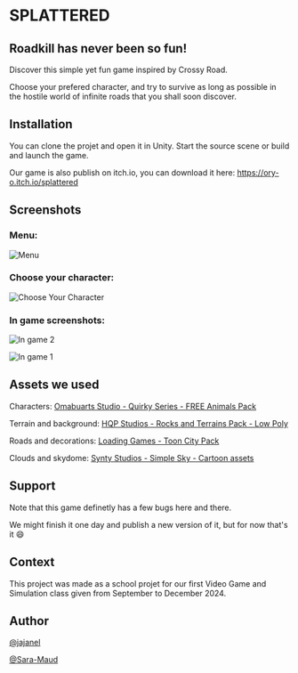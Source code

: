 
# SPLATTERED
## Roadkill has never been so fun!

Discover this simple yet fun game inspired by Crossy Road. 

Choose your prefered character, and try to survive as long as possible in the hostile world of infinite roads that you shall soon discover.





## Installation

You can clone the projet and open it in Unity. Start the source scene or build and launch the game.

Our game is also publish on itch.io, you can download it here: https://ory-o.itch.io/splattered


    
## Screenshots
### Menu:
![Menu](https://i.imgur.com/AEU5fOf.png)
### Choose your character:
![Choose Your Character](https://i.imgur.com/CpYHr8u.png)

### In game screenshots:
![In game 2](https://i.imgur.com/oaw6R0O.png)

![In game 1](https://i.imgur.com/4nlyPTR.png)


## Assets we used

Characters:
­[Omabuarts Studio - Quirky Series - FREE Animals Pack](https://www.omabuarts.com/)

Terrain and background: 
[HQP Studios - Rocks and Terrains Pack - Low Poly](https://assetstore.unity.com/packages/3d/environments/rocks-and-terrains-pack-low-poly-281733) 

Roads and decorations:
[Loading Games - Toon City Pack](https://assetstore.unity.com/packages/3d/environments/urban/toon-city-pack-234785)

Clouds and skydome:
[Synty Studios - Simple Sky - Cartoon assets](https://assetstore.unity.com/packages/3d/environments/simple-sky-cartoon-assets-42373)
## Support

Note that this game definetly has a few bugs here and there.

We might finish it one day and publish a new version of it, but for now that's it 😄
## Context

This project was made as a school projet for our first Video Game and Simulation class given from September to December 2024.




## Author

 [@jajanel](https://github.com/jajanel)
 
 [@Sara-Maud](https://github.com/Sara-Maud)


